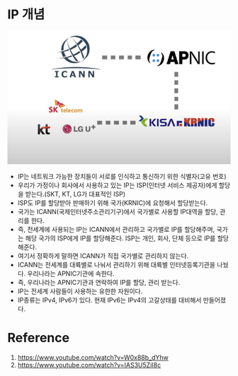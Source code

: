 # IP 개념
![TIL_IMAGE](./image/IP_Internet_proto__기본_개념_1_ip.png)
* IP는 네트워크 가능한 장치들이 서로를 인식하고 통신하기 위한 식별자(고유 번호)
* 우리가 가정이나 회사에서 사용하고 있는 IP는 ISP(인터넷 서비스 제공자)에게 할당을 받는다.(SKT, KT, LG가 대표적인 ISP)
* ISP도 IP를 할당받아 판매하기 위해 국가(KRNIC)에 요청해서 할당받는다.
* 국가는 ICANN(국제인터넷주소관리기구)에서 국가별로 사용할 IP대역을 할당, 관리를 한다.
* 즉, 전세계에 사용되는 IP는 ICANN에서 관리하고 국가별로 IP를 할당해주며, 국가는 해당 국가의 ISP에게 IP를 할당해준다. ISP는 개인, 회사, 단체 등으로 IP를 할당해준다.
* 여기서 정확하게 말하면 ICANN가 직접 국가별로 관리하지 않는다.
* ICANN는 전세계를 대륙별로 나눠서 관리하기 위해 대륙별 인터넷등록기관을 나눴다. 우리나라는 APNIC기관에 속한다.
* 즉, 우리나라는 APNIC기관과 연락하여 IP를 할당, 관리 받는다.
* IP는 전세계 사람들이 사용하는 유한한 자원이다.
* IP종류는 IPv4, IPv6가 있다. 현재 IPv6는 IPv4의 고갈상태를 대비해서 만들어졌다.

# Reference
1. https://www.youtube.com/watch?v=W0x88b_dYhw
1. https://www.youtube.com/watch?v=IAS3U5ZiI8c

